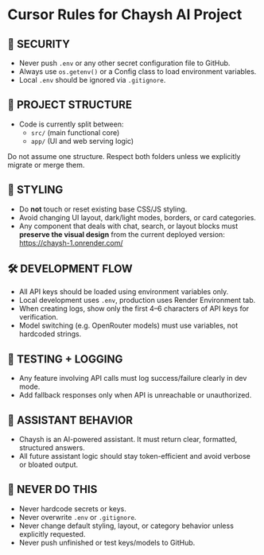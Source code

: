# Cursor Rules for Chaysh AI Project

## 🔐 SECURITY
- Never push `.env` or any other secret configuration file to GitHub.
- Always use `os.getenv()` or a Config class to load environment variables.
- Local `.env` should be ignored via `.gitignore`.

## 📁 PROJECT STRUCTURE
- Code is currently split between:
  - `src/` (main functional core)
  - `app/` (UI and web serving logic)

Do not assume one structure. Respect both folders unless we explicitly migrate or merge them.

## 🎨 STYLING
- Do **not** touch or reset existing base CSS/JS styling.
- Avoid changing UI layout, dark/light modes, borders, or card categories.
- Any component that deals with chat, search, or layout blocks must **preserve the visual design** from the current deployed version: https://chaysh-1.onrender.com/

## 🛠 DEVELOPMENT FLOW
- All API keys should be loaded using environment variables only.
- Local development uses `.env`, production uses Render Environment tab.
- When creating logs, show only the first 4–6 characters of API keys for verification.
- Model switching (e.g. OpenRouter models) must use variables, not hardcoded strings.

## 🧪 TESTING + LOGGING
- Any feature involving API calls must log success/failure clearly in dev mode.
- Add fallback responses only when API is unreachable or unauthorized.

## 🧭 ASSISTANT BEHAVIOR
- Chaysh is an AI-powered assistant. It must return clear, formatted, structured answers.
- All future assistant logic should stay token-efficient and avoid verbose or bloated output.

## 🚫 NEVER DO THIS
- Never hardcode secrets or keys.
- Never overwrite `.env` or `.gitignore`.
- Never change default styling, layout, or category behavior unless explicitly requested.
- Never push unfinished or test keys/models to GitHub.